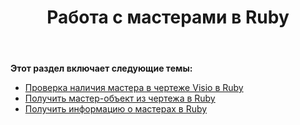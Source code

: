 ﻿---
title: Работа с мастерами в Ruby
type: docs
weight: 20
url: /ru/java/working-with-masters-in-ruby/
---
**Этот раздел включает следующие темы:**

- [Проверка наличия мастера в чертеже Visio в Ruby](/diagram/ru/java/check-presence-of-a-master-in-the-visio-drawing-in-ruby/)
- [Получить мастер-объект из чертежа в Ruby](/diagram/ru/java/get-master-object-from-drawing-in-ruby/)
- [Получить информацию о мастерах в Ruby](/diagram/ru/java/retrieve-the-masters-information-in-ruby/)

